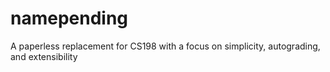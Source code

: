 namepending
===========

A paperless replacement for CS198 with a focus on simplicity, autograding, and extensibility
